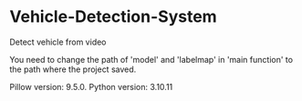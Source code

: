 # Vehicle-Detection-System
Detect vehicle from video

You need to change the path of 'model' and 'labelmap' in 'main function' to the path where the project saved.

Pillow version: 9.5.0.
Python version: 3.10.11
